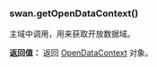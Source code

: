 ### swan.getOpenDataContext()

主域中调用，用来获取开放数据域。

**返回值：**
返回 [OpenDataContext](#openDataContext) 对象。